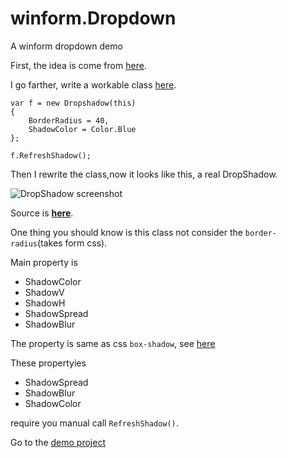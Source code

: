 <!-- title: winform.Dropdown -->
<!-- tag: CSharp, DEMO -->
<!-- date: 2014/1/1 -->
<!-- state: published -->

winform.Dropdown
================

A winform dropdown demo

First, the idea is come from [here](http://stackoverflow.com/questions/8793445).

I go farther, write a workable class [here](https://github.com/wenerme/blog/blob/master/%E9%82%A3%E4%BA%9B%E5%B0%8F%E4%B8%9C%E8%A5%BF/%E8%80%83%E5%8B%A4%E7%B3%BB%E7%BB%9F/WindowsFormsApplication1/Dropshadow.cs).

    var f = new Dropshadow(this)
    {
        BorderRadius = 40,
        ShadowColor = Color.Blue
    };
    
    f.RefreshShadow();


Then I rewrite the class,now it looks like this, a real DropShadow.

![](https://raw.github.com/wenerme/winform.Dropdown/master/screenshot.png 'DropShadow screenshot')

Source is **[here](https://github.com/wenerme/winform.Dropdown)**.

One thing you should know is this class not consider the `border-radius`(takes form css).

Main property is 

* ShadowColor
* ShadowV
* ShadowH
* ShadowSpread
* ShadowBlur

The property is same as css `box-shadow`, see [here](http://www.w3schools.com/cssref/css3_pr_box-shadow.asp)

These propertyies

* ShadowSpread
* ShadowBlur
* ShadowColor

require you manual call `RefreshShadow()`.

Go to the [demo project](https://github.com/wenerme/winform.Dropdown)